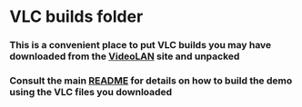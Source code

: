 # VLC builds folder #
### This is a convenient place to put VLC builds you may have downloaded from the [VideoLAN](http://download.videolan.org/pub/videolan/vlc/) site and unpacked ###
### Consult the main [README](https://github.com/callumprentice/libvlc-glut/blob/master/README.md) for details on how to build the demo using the VLC files you downloaded ###